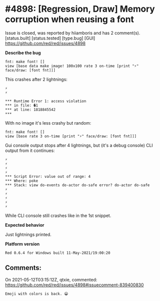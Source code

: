 
#4898: [Regression, Draw] Memory corruption when reusing a font
================================================================================
Issue is closed, was reported by hiiamboris and has 2 comment(s).
[status.built] [status.tested] [type.bug] [GUI]
<https://github.com/red/red/issues/4898>

**Describe the bug**
```
fnt: make font! []
view [base data make image! 100x100 rate 3 on-time [print "⚡" face/draw: [font fnt]]]
```
This crashes after 2 lightnings:
```
⚡
⚡

*** Runtime Error 1: access violation
*** in file: �1
*** at line: 1818845542
***
```

With no image it's less crashy but random:
```
fnt: make font! []
view [base rate 3 on-time [print "⚡" face/draw: [font fnt]]]
```
Gui console output stops after 4 lightnings, but (it's a debug console) CLI output from it continues:
```
⚡
⚡
⚡
⚡
*** Script Error: value out of range: 4
*** Where: poke
*** Stack: view do-events do-actor do-safe error? do-actor do-safe 
⚡
⚡
⚡
⚡
⚡
```
While CLI console still crashes like in the 1st snippet.

**Expected behavior**

Just lightnings printed.

**Platform version**
```
Red 0.6.4 for Windows built 11-May-2021/19:00:20
```



Comments:
--------------------------------------------------------------------------------

On 2021-05-12T03:15:12Z, qtxie, commented:
<https://github.com/red/red/issues/4898#issuecomment-839400830>

    Emoji with colors is back. 😀

